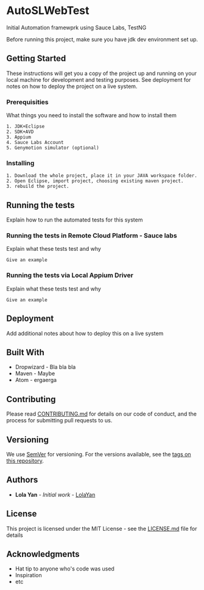 # AutoSLWebTest
Initial Automation framewprk using Sauce Labs, TestNG

Before running this project, make sure you have jdk dev environment set up.

## Getting Started

These instructions will get you a copy of the project up and running on your local machine for development and testing purposes. See deployment for notes on how to deploy the project on a live system.

### Prerequisities

What things you need to install the software and how to install them

```
1. JDK+Eclipse
2. SDK+AVD
3. Appium
4. Sauce Labs Account
5. Genymotion simulator (optional)
```

### Installing


```
1. Download the whole project, place it in your JAVA workspace folder.
2. Open Eclipse, import project, choosing existing maven project.
3. rebuild the project.
```


## Running the tests

Explain how to run the automated tests for this system

### Running the tests in Remote Cloud Platform - Sauce labs

Explain what these tests test and why

```
Give an example
```

### Running the tests via Local Appium Driver

Explain what these tests test and why

```
Give an example
```

## Deployment

Add additional notes about how to deploy this on a live system

## Built With

* Dropwizard - Bla bla bla
* Maven - Maybe
* Atom - ergaerga

## Contributing

Please read [CONTRIBUTING.md](CONTRIBUTING.md) for details on our code of conduct, and the process for submitting pull requests to us.

## Versioning

We use [SemVer](http://semver.org/) for versioning. For the versions available, see the [tags on this repository](https://github.com/your/project/tags). 

## Authors

* **Lola Yan** - *Initial work* - [LolaYan](https://github.com/LolaYan)

## License

This project is licensed under the MIT License - see the [LICENSE.md](LICENSE.md) file for details

## Acknowledgments

* Hat tip to anyone who's code was used
* Inspiration
* etc
